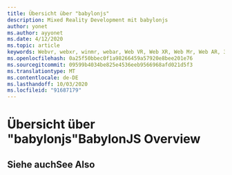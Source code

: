```yaml
---
title: Übersicht über "babylonjs"
description: Mixed Reality Development mit babylonjs
author: yonet
ms.author: ayyonet
ms.date: 4/12/2020
ms.topic: article
keywords: Webvr, webxr, winmr, webar, Web VR, Web XR, Web Mr, Web AR, 360, 360 Video, 360 Videos, 360 Photo, 360 Fotos, 360 Content, immersives Web, immersiveweb, IW
ms.openlocfilehash: 0a25f50bbec0f1a98266459a57920e8bee201e76
ms.sourcegitcommit: 09599b4034be825e4536eeb9566968afd021d5f3
ms.translationtype: MT
ms.contentlocale: de-DE
ms.lasthandoff: 10/03/2020
ms.locfileid: "91687179"
---
```

# <a name="babylonjs-overview"></a><span data-ttu-id="d3def-104">Übersicht über "babylonjs"</span><span class="sxs-lookup"><span data-stu-id="d3def-104">BabylonJS Overview</span></span>

## <a name="see-also"></a><span data-ttu-id="d3def-105">Siehe auch</span><span class="sxs-lookup"><span data-stu-id="d3def-105">See Also</span></span>

